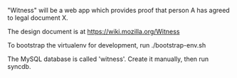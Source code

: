 "Witness" will be a web app which provides proof that person A has agreed
to legal document X.

The design document is at <https://wiki.mozilla.org/Witness>

To bootstrap the virtualenv for development, run ./bootstrap-env.sh

The MySQL database is called 'witness'. Create it manually, then run
syncdb.
